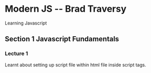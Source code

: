 # Modern JS -- Brad Traversy
 Learning Javascript 

## Section 1 Javascript Fundamentals

### Lecture 1

Learnt about setting up script file within html file inside script tags.